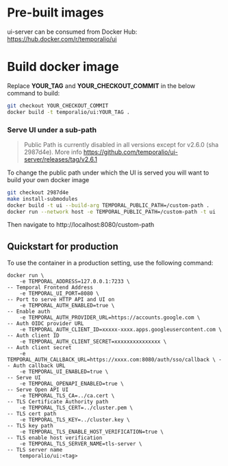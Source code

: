 # Pre-built images

ui-server can be consumed from Docker Hub: https://hub.docker.com/r/temporalio/ui

# Build docker image

Replace **YOUR_TAG** and **YOUR_CHECKOUT_COMMIT** in the below command to build:

``` bash
git checkout YOUR_CHECKOUT_COMMIT
docker build -t temporalio/ui:YOUR_TAG .
```

### Serve UI under a sub-path

> Public Path is currently disabled in all versions except for v2.6.0 (sha 2987d4e). More info https://github.com/temporalio/ui-server/releases/tag/v2.6.1

To change the public path under which the UI is served you will want to build your own docker image

``` bash
git checkout 2987d4e
make install-submodules
docker build -t ui --build-arg TEMPORAL_PUBLIC_PATH=/custom-path .
docker run --network host -e TEMPORAL_PUBLIC_PATH=/custom-path -t ui
```

Then navigate to http://localhost:8080/custom-path

## Quickstart for production

To use the container in a production setting, use the following command:

```shellscript
docker run \
    -e TEMPORAL_ADDRESS=127.0.0.1:7233 \                                    -- Temporal Frontend Address
    -e TEMPORAL_UI_PORT=8080 \                                              -- Port to serve HTTP API and UI on
    -e TEMPORAL_AUTH_ENABLED=true \                                         -- Enable auth
    -e TEMPORAL_AUTH_PROVIDER_URL=https://accounts.google.com \             -- Auth OIDC provider URL
    -e TEMPORAL_AUTH_CLIENT_ID=xxxxx-xxxx.apps.googleusercontent.com \      -- Auth client ID
    -e TEMPORAL_AUTH_CLIENT_SECRET=xxxxxxxxxxxxxxx \                        -- Auth client secret
    -e TEMPORAL_AUTH_CALLBACK_URL=https://xxxx.com:8080/auth/sso/callback \ -- Auth callback URL
    -e TEMPORAL_UI_ENABLED=true \                                           -- Serve UI
    -e TEMPORAL_OPENAPI_ENABLED=true \                                      -- Serve Open API UI
    -e TEMPORAL_TLS_CA=../ca.cert \                                         -- TLS Certificate Authority path
    -e TEMPORAL_TLS_CERT=../cluster.pem \                                   -- TLS cert path
    -e TEMPORAL_TLS_KEY=../cluster.key \                                    -- TLS key path
    -e TEMPORAL_TLS_ENABLE_HOST_VERIFICATION=true \                         -- TLS enable host verification
    -e TEMPORAL_TLS_SERVER_NAME=tls-server \                                -- TLS server name
    temporalio/ui:<tag>
```
